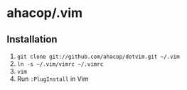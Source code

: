 # ahacop/.vim

## Installation
1. `git clone git://github.com/ahacop/dotvim.git ~/.vim`
1. `ln -s ~/.vim/vimrc ~/.vimrc`
1. `vim`
1. Run `:PlugInstall` in Vim

